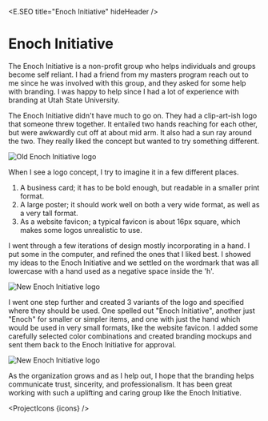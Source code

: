<script>
  import * as E from "$components/Elemental";
  import ProjectIcons from "$components/ProjectIcons.svelte"
  let icons = [
    "Affinity-Photo",
    "Affinity-Designer",
    "Affinity-Publisher",
  ]
</script>

<E.SEO title="Enoch Initiative" hideHeader  />

# Enoch Initiative

The Enoch Initiative is a non-profit group who helps individuals and groups become self reliant. I had a friend from my masters program reach out to me since he was involved with this group, and they asked for some help with branding. I was happy to help since I had a lot of experience with branding at Utah State University.

The Enoch Initiative didn't have much to go on. They had a clip-art-ish logo that someone threw together. It entailed two hands reaching for each other, but were awkwardly cut off at about mid arm. It also had a sun ray around the two. They really liked the concept but wanted to try something different.

<img src="/images/optimized/projects/enoch-initiative/sm_enoch-logo-old.png" alt="Old Enoch Initiative logo" style="mix-blend-mode: multiply;" />

When I see a logo concept, I try to imagine it in a few different places.

1. A business card; it has to be bold enough, but readable in a smaller print format.
2. A large poster; it should work well on both a very wide format, as well as a very tall format.
3. As a website favicon; a typical favicon is about 16px square, which makes some logos unrealistic to use.

I went through a few iterations of design mostly incorporating in a hand. I put some in the computer, and refined the ones that I liked best. I showed my ideas to the Enoch Initiative and we settled on the wordmark that was all lowercase with a hand used as a negative space inside the 'h'.

<img src="/images/optimized/projects/enoch-initiative/sm_enoch-logo-new.png" alt="New Enoch Initiative logo" />

I went one step further and created 3 variants of the logo and specified where they should be used. One spelled out "Enoch Initiative", another just "Enoch" for smaller or simpler items, and one with just the hand which would be used in very small formats, like the website favicon. I added some carefully selected color combinations and created branding mockups and sent them back to the Enoch Initiative for approval.

<img src="/images/optimized/projects/enoch-initiative/lg_enoch-branding.png" alt="New Enoch Initiative logo" />

As the organization grows and as I help out, I hope that the branding helps communicate trust, sincerity, and professionalism. It has been great working with such a uplifting and caring group like the Enoch Initiative.

<ProjectIcons {icons} />
